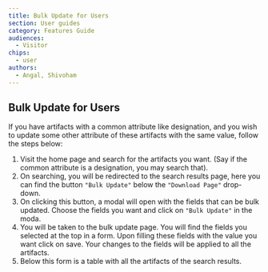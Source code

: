 ```yaml
---
title: Bulk Update for Users
section: User guides
category: Features Guide
audiences:
  - Visitor
chips:
  - user
authors:
  - Angal, Shivoham
---
```

## Bulk Update for Users

If you have artifacts with a common attribute like designation, and you wish to update some other attribute of these artifacts with the same value, follow the steps below:

1. Visit the home page and search for the artifacts you want. (Say if the common attribute is a designation, you may search that).
2. On searching, you will be redirected to the search results page, here you can find the button `"Bulk Update"` below the `"Download Page"` drop-down.
3. On clicking this button, a modal will open with the fields that can be bulk updated. Choose the fields you want and click on `"Bulk Update"` in the moda.
4. You will be taken to the bulk update page. You will find the fields you selected at the top in a form. Upon filling these fields with the value you want click on save. Your changes to the fields will be applied to all the artifacts.
5. Below this form is a table with all the artifacts of the search results.